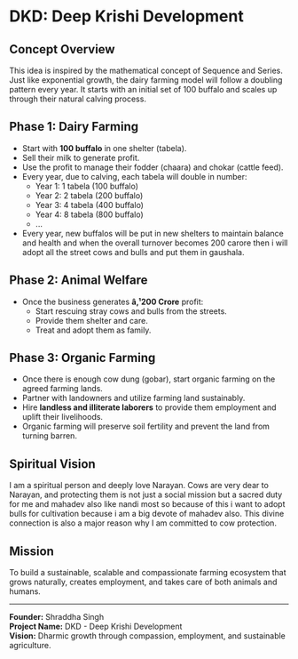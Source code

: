 # DKD: Deep Krishi Development

## Concept Overview

This idea is inspired by the mathematical concept of Sequence and Series. Just like exponential growth, the dairy farming model will follow a doubling pattern every year. It starts with an initial set of 100 buffalo and scales up through their natural calving process.

## Phase 1: Dairy Farming

- Start with **100 buffalo** in one shelter (tabela).
- Sell their milk to generate profit.
- Use the profit to manage their fodder (chaara) and chokar (cattle feed).
- Every year, due to calving, each tabela will double in number:
  - Year 1: 1 tabela (100 buffalo)
  - Year 2: 2 tabela (200 buffalo)
  - Year 3: 4 tabela (400 buffalo)
  - Year 4: 8 tabela (800 buffalo)
  - ...
- Every year, new buffalos will be put in new shelters to maintain balance and health and when the overall turnover becomes 200 carore then i will adopt all the street cows and bulls and put them in gaushala.

## Phase 2: Animal Welfare

- Once the business generates **â‚¹200 Crore** profit:
  - Start rescuing stray cows and bulls from the streets.
  - Provide them shelter and care.
  - Treat and adopt them as family.

## Phase 3: Organic Farming

- Once there is enough cow dung (gobar), start organic farming on the agreed farming lands.
- Partner with landowners and utilize farming land sustainably.
- Hire **landless and illiterate laborers** to provide them employment and uplift their livelihoods.
- Organic farming will preserve soil fertility and prevent the land from turning barren.

## Spiritual Vision

I am a spiritual person and deeply love Narayan. Cows are very dear to Narayan, and protecting them is not just a social mission but a sacred duty for me and mahadev also like nandi most so because of this i want to adopt bulls for cultivation because i am a big devote of mahadev also. This divine connection is also a major reason why I am committed to cow protection.

## Mission

To build a sustainable, scalable and compassionate farming ecosystem that grows naturally, creates employment, and takes care of both animals and humans.

---

**Founder:** Shraddha Singh  
**Project Name:** DKD - Deep Krishi Development  
**Vision:** Dharmic growth through compassion, employment, and sustainable agriculture.
